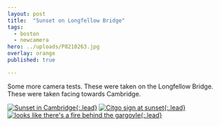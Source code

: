 ```yaml
---
layout: post
title:  "Sunset on Longfellow Bridge"
tags:
  - boston
  - newcamera
hero: ../uploads/P8210263.jpg
overlay: orange
published: true

---
```


Some more camera tests. These were taken on the Longfellow Bridge. These were taken facing towards Cambridge.

[![Sunset in Cambridge](../uploads/P8210257.jpg){:.lead}](../uploads/P8210257.jpg)
[![Citgo sign at sunset](../uploads/P8210258.jpg){:.lead}](../uploads/P8210258.jpg)
[![looks like there's a fire behind the gargoyle](../uploads/P8210263.jpg){:.lead}](../uploads/P8210263.jpg)

